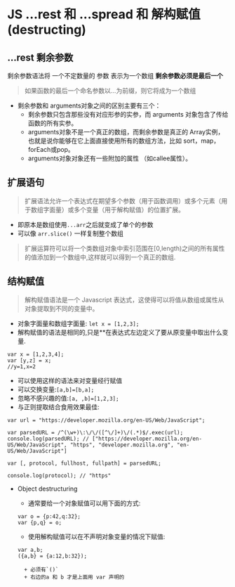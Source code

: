 # JS ...rest 和 ...spread 和 解构赋值(destructing)

## ...rest 剩余参数

剩余参数语法将 一个不定数量的 参数 表示为一个数组
**剩余参数必须是最后一个**
> 如果函数的最后一个命名参数以...为前缀，则它将成为一个数组

+ 剩余参数和 arguments对象之间的区别主要有三个：
	+ 剩余参数只包含那些没有对应形参的实参，而 arguments 对象包含了传给函数的所有实参。
	+ arguments对象不是一个真正的数组，而剩余参数是真正的 Array实例，也就是说你能够在它上面直接使用所有的数组方法，比如 sort，map，forEach或pop。
	+ arguments对象对象还有一些附加的属性 （如callee属性）。

	
## 扩展语句

> 扩展语法允许一个表达式在期望多个参数（用于函数调用）或多个元素（用于数组字面量）或多个变量（用于解构赋值）的位置扩展。

+ 即原本是数组使用`...arr`之后就变成了单个的参数
+ 可以像 `arr.slice()` 一样复制整个数组


> 扩展运算符可以将一个类数组对象中索引范围在[0,length)之间的所有属性的值添加到一个数组中,这样就可以得到一个真正的数组.

## 结构赋值

> 解构赋值语法是一个 Javascript 表达式，这使得可以将值从数组或属性从对象提取到不同的变量中。

+ 对象字面量和数组字面量:
`let x = [1,2,3];`
+ 解构赋值的语法是相同的,只是**在表达式左边定义了要从原变量中取出什么变量.

```
var x = [1,2,3,4];
var [y,z] = x;
//y=1,x=2
```

+ 可以使用这样的语法来对变量经行赋值
+ 可以交换变量:`[a,b]=[b,a];`
+ 忽略不感兴趣的值:`[a, ,b]=[1,2,3];`
+ 与正则提取结合食用效果最佳:

```
var url = "https://developer.mozilla.org/en-US/Web/JavaScript";

var parsedURL = /^(\w+)\:\/\/([^\/]+)\/(.*)$/.exec(url);
console.log(parsedURL); // ["https://developer.mozilla.org/en-US/Web/JavaScript", "https", "developer.mozilla.org", "en-US/Web/JavaScript"]

var [, protocol, fullhost, fullpath] = parsedURL;

console.log(protocol); // "https"
```


+ Object destructuring
	+ 通常要给一个对象赋值可以用下面的方式:

	```
	var o = {p:42,q:32};
	var {p,q} = o;
	```

	+ 使用解构赋值可以在不声明对象变量的情况下赋值:

	```
	var a,b;
	({a,b} = {a:12,b:32});
	```
	

		+ 必须有`()`
		+ 右边的a 和 b 才是上面用 var 声明的












